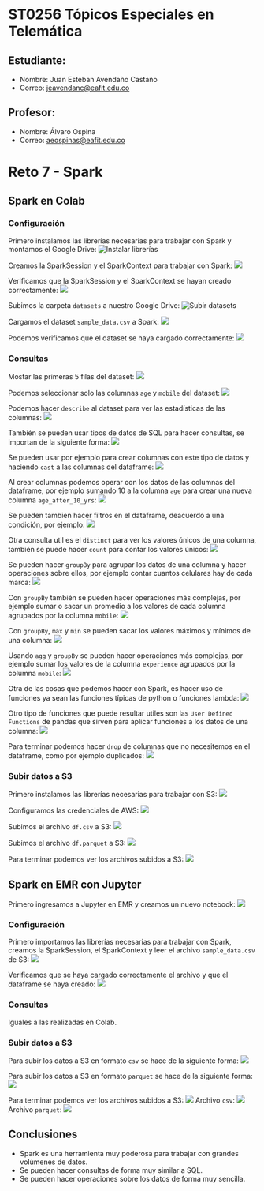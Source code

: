 # ST0256 Tópicos Especiales en Telemática

## Estudiante:
- Nombre: Juan Esteban Avendaño Castaño
- Correo: jeavendanc@eafit.edu.co

## Profesor:
- Nombre: Álvaro Ospina
- Correo: aeospinas@eafit.edu.co

# Reto 7 - Spark

## Spark en Colab
### Configuración
Primero instalamos las librerías necesarias para trabajar con Spark
y montamos el Google Drive:
![Instalar librerías](./images/mount_drive_install_dependencies.png)

Creamos la SparkSession y el SparkContext para trabajar con Spark:
![](./images/session_context_set_up.png)

Verificamos que la SparkSession y el SparkContext se hayan creado correctamente:
![](./images/session_context_verify.png)

Subimos la carpeta `datasets` a nuestro Google Drive:
![Subir datasets](./images/drive_upload.png)

Cargamos el dataset `sample_data.csv` a Spark:
![](./images/load_dataset.png)

Podemos verificamos que el dataset se haya cargado correctamente:
![](./images/df_characteristics.png)

### Consultas
Mostar las primeras 5 filas del dataset:
![](./images/show_rows.png)

Podemos seleccionar solo las columnas `age` y `mobile` del dataset:
![](./images/limit_columns.png)

Podemos hacer `describe` al dataset para ver las estadísticas de las columnas:
![](./images/describe_dataset.png)

También se pueden usar tipos de datos de SQL para hacer consultas, se importan de
la siguiente forma:
![](./images/import_sql_types.png)

Se pueden usar por ejemplo para crear columnas con este tipo de datos y haciendo `cast` a
las columnas del dataframe:
![](./images/sql_type_use.png)

Al crear columnas podemos operar con los datos de las columnas del dataframe, por ejemplo
sumando 10 a la columna `age` para crear una nueva columna `age_after_10_yrs`:
![](./images/operate_column.png)

Se pueden tambien hacer filtros en el dataframe, deacuerdo a una condición, por ejemplo:
![](./images/filters.png)

Otra consulta util es el `distinct` para ver los valores únicos de una columna, también
se puede hacer `count` para contar los valores únicos:
![](./images/distinct_count.png)

Se pueden hacer `groupBy` para agrupar los datos de una columna y hacer operaciones sobre
ellos, por ejemplo contar cuantos celulares hay de cada marca:
![](./images/group_by_1.png)

Con `groupBy` también se pueden hacer operaciones más complejas, por ejemplo sumar o sacar 
un promedio a los valores de cada columna agrupados por la columna `mobile`:
![](./images/group_by_2.png)

Con `groupBy`, `max` y `min` se pueden sacar los valores máximos y mínimos de una columna:
![](./images/group_by_3.png)

Usando `agg` y `groupBy` se pueden hacer operaciones más complejas, por ejemplo sumar los valores de la
columna `experience` agrupados por la columna `mobile`:
![](./images/group_by_4.png)

Otra de las cosas que podemos hacer con Spark, es hacer uso de funciones ya sean las funciones típicas
de python o funciones lambda:
![](./images/functions_and_lambda.png)

Otro tipo de funciones que puede resultar utiles son las `User Defined Functions` de pandas
que sirven para aplicar funciones a los datos de una columna:
![](./images/functions_udf.png)

Para terminar podemos hacer `drop` de columnas que no necesitemos en el dataframe,
como por ejemplo duplicados:
![](./images/drop.png)

### Subir datos a S3
Primero instalamos las librerías necesarias para trabajar con S3:
![](./images/s3_libraries.png)

Configuramos las credenciales de AWS:
![](./images/aws_credentials.png)

Subimos el archivo `df.csv` a S3:
![](./images/csv_upload.png)

Subimos el archivo `df.parquet` a S3:
![](./images/parquet_upload.png)

Para terminar podemos ver los archivos subidos a S3:
![](./images/files_in_s3.png)


## Spark en EMR con Jupyter
Primero ingresamos a Jupyter en EMR y creamos un nuevo notebook:
![](./images/jupyter_login.png)

### Configuración
Primero importamos las librerías necesarias para trabajar con Spark,
creamos la SparkSession, el SparkContext y leer el archivo `sample_data.csv` de S3:
![](./images/jupyter_setup.png)

Verificamos que se haya cargado correctamente el archivo y que el dataframe
se haya creado:
![](./images/verify_jupyter.png)


### Consultas
Iguales a las realizadas en Colab.

### Subir datos a S3
Para subir los datos a S3 en formato `csv` se hace de la siguiente forma:
![](./images/csv_jupyter.png)

Para subir los datos a S3 en formato `parquet` se hace de la siguiente forma:
![](./images/parquet_jupyter.png)

Para terminar podemos ver los archivos subidos a S3:
![](./images/s3_jupyter.png)
Archivo `csv`:
![](./images/s3_jupyter_csv.png)
Archivo `parquet`:
![](./images/s3_jupyter_parquet.png)

## Conclusiones
- Spark es una herramienta muy poderosa para trabajar con grandes volúmenes de datos.
- Se pueden hacer consultas de forma muy similar a SQL.
- Se pueden hacer operaciones sobre los datos de forma muy sencilla.
